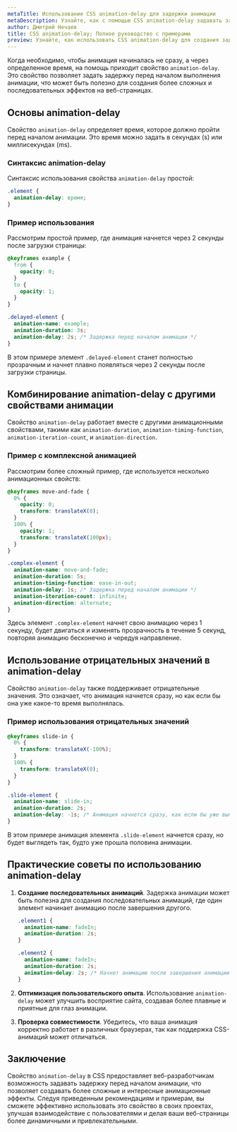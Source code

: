 ```yaml
---
metaTitle: Использование CSS animation-delay для задержки анимации
metaDescription: Узнайте, как с помощью CSS animation-delay задавать задержку перед началом анимации. Полное руководство с примерами и пояснениями.
author: Дмитрий Нечаев
title: CSS animation-delay; Полное руководство с примерами
preview: Узнайте, как использовать CSS animation-delay для создания задержки перед началом анимации. Подробное руководство с примерами и пояснениями.
---
```


Когда необходимо, чтобы анимация начиналась не сразу, а через определенное время, на помощь приходит свойство `animation-delay`. Это свойство позволяет задать задержку перед началом выполнения анимации, что может быть полезно для создания более сложных и последовательных эффектов на веб-страницах.

## Основы animation-delay

Свойство `animation-delay` определяет время, которое должно пройти перед началом анимации. Это время можно задать в секундах (s) или миллисекундах (ms).

### Синтаксис animation-delay

Синтаксис использования свойства `animation-delay` простой:

```css
.element {
  animation-delay: время;
}
```

### Пример использования

Рассмотрим простой пример, где анимация начнется через 2 секунды после загрузки страницы:

```css
@keyframes example {
  from {
    opacity: 0;
  }
  to {
    opacity: 1;
  }
}

.delayed-element {
  animation-name: example;
  animation-duration: 3s;
  animation-delay: 2s; /* Задержка перед началом анимации */
}
```

В этом примере элемент `.delayed-element` станет полностью прозрачным и начнет плавно появляться через 2 секунды после загрузки страницы.

## Комбинирование animation-delay с другими свойствами анимации

Свойство `animation-delay` работает вместе с другими анимационными свойствами, такими как `animation-duration`, `animation-timing-function`, `animation-iteration-count`, и `animation-direction`.

### Пример с комплексной анимацией

Рассмотрим более сложный пример, где используется несколько анимационных свойств:

```css
@keyframes move-and-fade {
  0% {
    opacity: 0;
    transform: translateX(0);
  }
  100% {
    opacity: 1;
    transform: translateX(100px);
  }
}

.complex-element {
  animation-name: move-and-fade;
  animation-duration: 5s;
  animation-timing-function: ease-in-out;
  animation-delay: 1s; /* Задержка перед началом анимации */
  animation-iteration-count: infinite;
  animation-direction: alternate;
}
```

Здесь элемент `.complex-element` начнет свою анимацию через 1 секунду, будет двигаться и изменять прозрачность в течение 5 секунд, повторяя анимацию бесконечно и чередуя направление.

## Использование отрицательных значений в animation-delay

Свойство `animation-delay` также поддерживает отрицательные значения. Это означает, что анимация начнется сразу, но как если бы она уже какое-то время выполнялась.

### Пример использования отрицательных значений

```css
@keyframes slide-in {
  0% {
    transform: translateX(-100%);
  }
  100% {
    transform: translateX(0);
  }
}

.slide-element {
  animation-name: slide-in;
  animation-duration: 2s;
  animation-delay: -1s; /* Анимация начнется сразу, как если бы уже выполнялась 1 секунду */
}
```

В этом примере анимация элемента `.slide-element` начнется сразу, но будет выглядеть так, будто уже прошла половина анимации.

## Практические советы по использованию animation-delay

1. **Создание последовательных анимаций**. Задержка анимации может быть полезна для создания последовательных анимаций, где один элемент начинает анимацию после завершения другого.

   ```css
   .element1 {
     animation-name: fadeIn;
     animation-duration: 2s;
   }

   .element2 {
     animation-name: fadeIn;
     animation-duration: 2s;
     animation-delay: 2s; /* Начнет анимацию после завершения анимации .element1 */
   }
   ```

2. **Оптимизация пользовательского опыта**. Использование `animation-delay` может улучшить восприятие сайта, создавая более плавные и приятные для глаз анимации.

3. **Проверка совместимости**. Убедитесь, что ваша анимация корректно работает в различных браузерах, так как поддержка CSS-анимаций может отличаться.

## Заключение

Свойство `animation-delay` в CSS предоставляет веб-разработчикам возможность задавать задержку перед началом анимации, что позволяет создавать более сложные и интересные анимационные эффекты. Следуя приведенным рекомендациям и примерам, вы сможете эффективно использовать это свойство в своих проектах, улучшая взаимодействие с пользователями и делая ваши веб-страницы более динамичными и привлекательными.